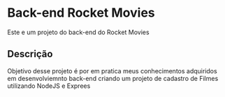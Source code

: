 # Back-end Rocket Movies

Este e um projeto do back-end do Rocket Movies

## Descrição

Objetivo desse projeto é por em pratica meus conhecimentos adquiridos em desenvolviemnto back-end criando um projeto de cadastro de Filmes utilizando NodeJS e Exprees
